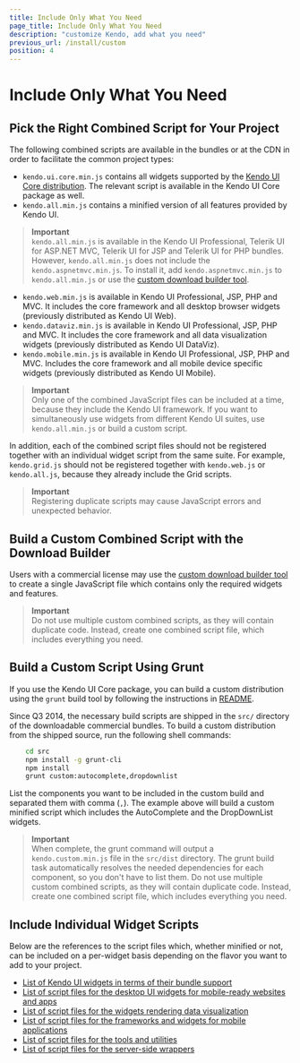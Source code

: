 ```yaml
---
title: Include Only What You Need
page_title: Include Only What You Need
description: "customize Kendo, add what you need"
previous_url: /install/custom
position: 4
---
```


# Include Only What You Need

## Pick the Right Combined Script for Your Project

The following combined scripts are available in the bundles or at the CDN in order to facilitate the common project types:

*  `kendo.ui.core.min.js` contains all widgets supported by the [Kendo UI Core distribution](/intro/supporting/list-of-widgets). The relevant script is available in the Kendo UI Core package as well.
*  `kendo.all.min.js` contains a minified version of all features provided by Kendo UI.

> **Important**  
> `kendo.all.min.js` is available in the Kendo UI Professional, Telerik UI for ASP.NET MVC, Telerik UI for JSP and Telerik UI for PHP bundles. However, `kendo.all.min.js` does not include the `kendo.aspnetmvc.min.js`. To install it, add `kendo.aspnetmvc.min.js` to `kendo.all.min.js` or use the [custom download builder tool](http://www.telerik.com/download/custom-download).

* `kendo.web.min.js` is available in Kendo UI Professional, JSP, PHP and MVC. It includes the core framework and all desktop browser widgets (previously distributed as Kendo UI Web).
* `kendo.dataviz.min.js` is available in Kendo UI Professional, JSP, PHP and MVC. It includes the core framework and all data visualization widgets (previously distributed as Kendo UI DataViz).
* `kendo.mobile.min.js` is available in Kendo UI Professional, JSP, PHP and MVC. Includes the core framework and all mobile device specific widgets (previously distributed as Kendo UI Mobile).

> **Important**  
> Only one of the combined JavaScript files can be included at a time, because they include the Kendo UI framework. If you want to simultaneously use widgets from different Kendo UI suites, use `kendo.all.min.js` or build a custom script.

In addition, each of the combined script files should not be registered together with an individual widget script from the same suite. For example, `kendo.grid.js` should not be registered together with `kendo.web.js` or `kendo.all.js`, because they already include the Grid scripts.

> **Important**  
> Registering duplicate scripts may cause JavaScript errors and unexpected behavior.

## Build a Custom Combined Script with the Download Builder

Users with a commercial license may use the [custom download builder tool](http://www.telerik.com/download/custom-download) to create a single JavaScript file which contains only the required widgets and features.

> **Important**  
> Do not use multiple custom combined scripts, as they will contain duplicate code. Instead, create one combined script file, which includes everything you need.

## Build a Custom Script Using Grunt

If you use the Kendo UI Core package, you can build a custom distribution using the `grunt` build tool by following the instructions in [README](https://github.com/telerik/kendo-ui-core#building-only-what-you-need).

Since Q3 2014, the necessary build scripts are shipped in the `src/` directory of the downloadable commercial bundles. To build a custom distribution from the shipped source, run the following shell commands:

```sh
    cd src
    npm install -g grunt-cli
    npm install
    grunt custom:autocomplete,dropdownlist
```

List the components you want to be included in the custom build and separated them with comma (`,`). The example above will build a custom minified script which includes the AutoComplete and the DropDownList widgets.

> **Important**  
> When complete, the grunt command will output a `kendo.custom.min.js` file in the `src/dist` directory.
The grunt build task automatically resolves the needed dependencies for each component, so you don't have to list them.
Do not use multiple custom combined scripts, as they will contain duplicate code. Instead, create one combined script file, which includes everything you need.

## Include Individual Widget Scripts

Below are the references to the script files which, whether minified or not, can be included on a per-widget basis depending on the flavor you want to add to your project. 

+ [List of Kendo UI widgets in terms of their bundle support](/intro/supporting/list-of-widgets)  
+ [List of script files for the desktop UI widgets for mobile-ready websites and apps](/intro/supporting/scripts-general) 
+ [List of script files for the widgets rendering data visualization](/intro/supporting/scripts-dataviz)
+ [List of script files for the frameworks and widgets for mobile applications](/intro/supporting/scripts-hybridui)
+ [List of script files for the tools and utilities](/intro/supporting/scripts-frameworks)
+ [List of script files for the server-side wrappers](/intro/supporting/scripts-wrappers)